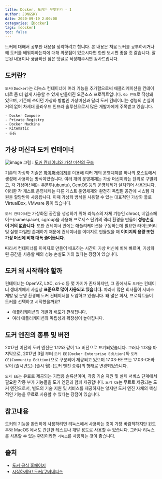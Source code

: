 ```yaml
---
title: Docker, 도커는 무엇인가 - 1
author: JONGSKY
date: 2020-09-19 2:00:00
categories: [Docker]
tags: [docker]
toc: false
---
```


도커에 대해서 공부한 내용을 정리하려고 합니다. 본 내용은 처음 도커를 공부하시거나 왜 도커를 배워야하는지에 대해 의문점이 있으시다면 한번 보시면 좋을 것 같습니다. 잘못된 내용이나 궁금하신 점은 댓글로 작성해주시면 감사드립니다.

## 도커란?

```도커(Docker)```는 리눅스 컨테이너에 여러 기능을 추가함으로써 애플리케이션을 컨테이너로 좀 더 쉽게 사용할 수 있게 만들어진 오픈소스 프로젝트입니다. ```Go 언어```로 작성돼 있으며, 기존에 쓰이던 가상화 방법인 가상머신과 달리 도커 컨테이너는 성능의 손실이 거의 없어 차세대 클라우드 인프라 솔루션으로서 많은 개발자에게 주목받고 있습니다.

    - Docker Compose
    - Private Registry
    - Docker Machine
    - Kitematic
    - 등등

## 가상 머신과 도커 컨테이너

![image](https://user-images.githubusercontent.com/40276516/93620412-e666ad00-fa14-11ea-8536-5899135f519d.png)
 그림 : [도커 컨테이너와 가상 머신의 구조](https://www.docker.com/resources/what-container)

기존의 가상화 기술은 [하이퍼바이저](https://www.redhat.com/ko/topics/virtualization/what-is-a-hypervisor)를 이용해 여러 개의 운영체제를 하나의 호스트에서 생성해 사용하는 방식이었습니다. 여러 개의 운영체제는 가상 머신이라는 단위로 구별되고, 각 가상머신에는 우분투(ubuntu), CentOS 등의 운영체제가 설치되어 사용됩니다. 이러한 각 게스트 운영체제는 다른 게스트 운영체제와 완전히 독립된 공간에 시스템 자원을 할당받아 사용합니다. 이때 가상화 방식을 사용할 수 있는 대표적인 가상화 툴로 VirtualBox, VMware 등이 있습니다.

```도커 컨테이너```는 가상화된 공간을 생성하기 위해 리눅스의 자체 기능인 chroot, 네임스페이스(namespace), cgroup을 사용해 프로세스 단위의 격리 환경을 만들어 **성능손실이 거의 없습니다**. 또한 컨테이너 안에는 애플리케이션을 구동하는데 필요한 라이브러리 및 실행 파일만 존재하기 때문에 컨테이너를 이미지로 만들었을 때 **이미지의 용량 또한 가상 머신에 비해 대폭 줄어듭니다.**

따라서 컨테이너를 이미지로 만들어 배포하는 시간이 가상 머신에 비해 빠르며, 가상화된 공간을 사용할 때의 성능 손실도 거의 없다는 장점이 있습니다.

## 도커 왜 시작해야 할까

컨테이너는 OpenVZ, LXC, cri-o 등 몇 가지가 존재하지만, 그 중에서도 ```도커```는 컨테이너 생태계에서 사실상 **표준으로 많이 사용되고 있습니다.** 따라서 많은 회사들이 서비스 개발 및 운영 환경에 도커 컨테이너를 도입하고 있습니다. 왜 많은 회사, 프로젝트들이 도커를 선택하고 시작했을까요?

- 애플리케이션의 개발과 배포가 편해집니다.
- 여러 애플리케이션의 독립성과 확장성이 높아집니다.

## 도커 엔진의 종류 및 버전

2017년 이전의 도커 엔진은 1.12와 같이 1.x 버전으로 표기되었습니다. 그러나 1.13을 마지막으로, 2017년 3월 부터 ```도커 EE(Docker Enterprise Edition)```와 ```도커 CE(Community Edition)```으로 구분되어 제공되고 있으며 17.03-EE 또는 17.03-CE와 같이 (출시년도)-(출시 월)-(도커 엔진 종류)의 형태로 변경되었습니다.

```도커 EE```는 유료로 제공되는 기업용 솔류션이며, 각종 기술 지원 및 실제 서비스 단계에서 필요한 각종 부가 기능들을 도커 엔진과 함께 제공합니다. ```도커 CE```는 무료로 제공되는 도커 엔진으로서, 별도의 기술 지원 및 서비스를 제공하지는 않지만 도커 엔진 자체의 핵심적인 기능을 무료로 사용할 수 있다는 장점이 있습니다.

## 참고내용

도커의 기능을 완전하게 사용하려면 리눅스에서 사용하는 것이 가장 바람직하지만 윈도우와 MacOS 에서도 간단한 테스트나 개발 용도로 사용할 수 있습니다. 그러나 리눅스를 사용할 수 있는 환경이라면 ```리눅스```를 사용하는 것이 좋습니다.

## 출처

- [도커 공식 홈페이지](https://www.docker.com/)
- [시작하세요! 도커/쿠버네티스](https://wikibook.co.kr/docker-kube/)